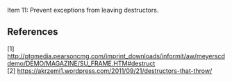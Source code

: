 
Item 11: Prevent exceptions from leaving destructors.  

## References
[1] http://ptgmedia.pearsoncmg.com/imprint_downloads/informit/aw/meyerscddemo/DEMO/MAGAZINE/SU_FRAME.HTM#destruct  
[2] https://akrzemi1.wordpress.com/2011/09/21/destructors-that-throw/  
